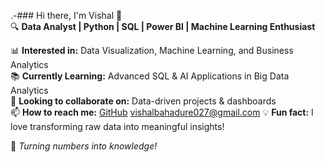 .-### Hi there, I'm Vishal 👋  
🔍 **Data Analyst | Python | SQL | Power BI | Machine Learning Enthusiast**  

📊 **Interested in:** Data Visualization, Machine Learning, and Business Analytics  
📚 **Currently Learning:** Advanced SQL & AI Applications in Big Data Analytics  
🤝 **Looking to collaborate on:** Data-driven projects & dashboards  
📫 **How to reach me:** [GitHub](https://github.com/Vishalbahadure)    vishalbahadure027@gmail.com
💡 **Fun fact:** I love transforming raw data into meaningful insights!  

🚀 _Turning numbers into knowledge!_  

<!---
Vishalbahadure/Vishalbahadure is a ✨ special ✨ repository because its `README.md` (this file) appears on your GitHub profile.
You can click the Preview link to take a look at your changes.
--->
